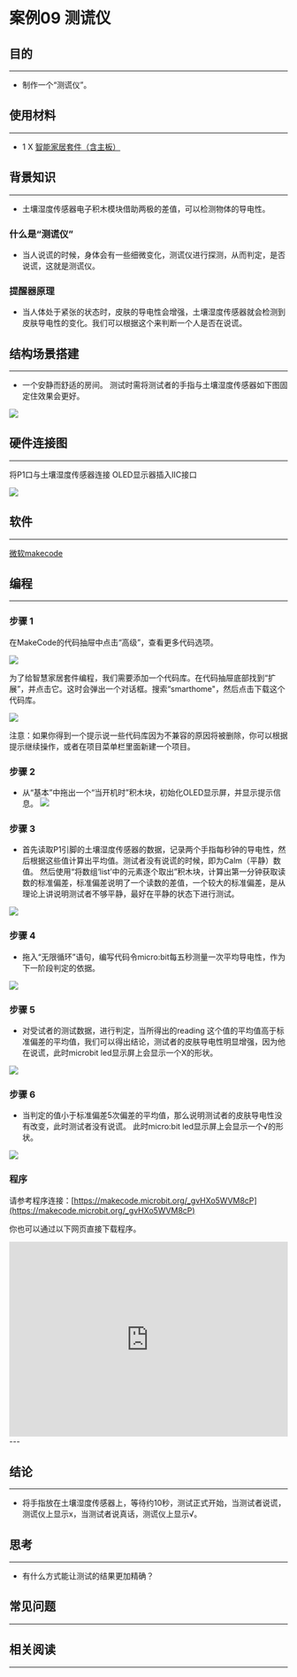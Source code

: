 # 案例09 测谎仪

## 目的
---

- 制作一个“测谎仪”。

## 使用材料
---
- 1 X [智能家居套件（含主板）](https://item.taobao.com/item.htm?ft=t&id=609328225464)

## 背景知识
---

- 土壤湿度传感器电子积木模块借助两极的差值，可以检测物体的导电性。


### 什么是“测谎仪”

- 当人说谎的时候，身体会有一些细微变化，测谎仪进行探测，从而判定，是否说谎，这就是测谎仪。

### 提醒器原理

- 当人体处于紧张的状态时，皮肤的导电性会增强，土壤湿度传感器就会检测到皮肤导电性的变化。我们可以根据这个来判断一个人是否在说谎。



## 结构场景搭建
---

- 一个安静而舒适的房间。
测试时需将测试者的手指与土壤湿度传感器如下图固定住效果会更好。

![](./images/K242fJs.png)

## 硬件连接图
---
将P1口与土壤湿度传感器连接
OLED显示器插入IIC接口

![](./images/vb2Z4a0.jpg)

## 软件
---
[微软makecode](https://makecode.microbit.org/#)
 

## 编程
---
### 步骤 1
在MakeCode的代码抽屉中点击“高级”，查看更多代码选项。

![](./images/smart_home_kit_case_01_01.png)

为了给智慧家居套件编程，我们需要添加一个代码库。在代码抽屉底部找到“扩展”，并点击它。这时会弹出一个对话框。搜索“smarthome"，然后点击下载这个代码库。

![](./images/smart_home_kit_case_01_02.png)

注意：如果你得到一个提示说一些代码库因为不兼容的原因将被删除，你可以根据提示继续操作，或者在项目菜单栏里面新建一个项目。


### 步骤 2

- 从“基本”中拖出一个“当开机时”积木块，初始化OLED显示屏，并显示提示信息。
![](./images/smart_home_kit_case_09_03.png)

### 步骤 3

- 首先读取P1引脚的土壤湿度传感器的数据，记录两个手指每秒钟的导电性，然后根据这些值计算出平均值。测试者没有说谎的时候，即为Calm（平静）数值。
然后使用“将数组‘list’中的元素逐个取出”积木块，计算出第一分钟获取读数的标准偏差，标准偏差说明了一个读数的差值，一个较大的标准偏差，是从理论上讲说明测试者不够平静，最好在平静的状态下进行测试。 

![](./images/smart_home_kit_case_09_04.png)

### 步骤 4
- 拖入“无限循环”语句，编写代码令micro:bit每五秒测量一次平均导电性，作为下一阶段判定的依据。

![](./images/smart_home_kit_case_09_05.png)

### 步骤 5
- 对受试者的测试数据，进行判定，当所得出的reading 这个值的平均值高于标准偏差的平均值，我们可以得出结论，测试者的皮肤导电性明显增强，因为他在说谎，此时microbit led显示屏上会显示一个X的形状。

![](./images/smart_home_kit_case_09_06.png)

### 步骤 6
- 当判定的值小于标准偏差5次偏差的平均值，那么说明测试者的皮肤导电性没有改变，此时测试者没有说谎。
此时micro:bit led显示屏上会显示一个√的形状。

![](./images/smart_home_kit_case_09_07.png)

### 程序

请参考程序连接：[https://makecode.microbit.org/_gvHXo5WVM8cP](https://makecode.microbit.org/_gvHXo5WVM8cP)

你也可以通过以下网页直接下载程序。

<div style="position:relative;height:0;padding-bottom:70%;overflow:hidden;"><iframe style="position:absolute;top:0;left:0;width:100%;height:100%;" src="https://makecode.microbit.org/#pub:_gvHXo5WVM8cP" frameborder="0" sandbox="allow-popups allow-forms allow-scripts allow-same-origin"></iframe></div>  
---

## 结论
---

- 将手指放在土壤湿度传感器上，等待约10秒，测试正式开始，当测试者说谎，测谎仪上显示x，当测试者说真话，测谎仪上显示√。

## 思考
---

- 有什么方式能让测试的结果更加精确？

## 常见问题
---


## 相关阅读  
---

